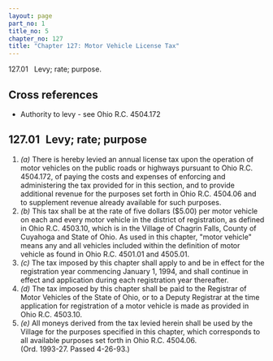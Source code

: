 ```yaml
---
layout: page
part_no: 1
title_no: 5
chapter_no: 127
title: "Chapter 127: Motor Vehicle License Tax"
---
```


127.01   Levy; rate; purpose.

## Cross references

* Authority to levy - see Ohio R.C. 4504.172

## 127.01   Levy; rate; purpose

1. _(a)_ There is hereby levied an annual license tax upon the operation of
motor vehicles on the public roads or highways pursuant to Ohio R.C. 4504.172,
of paying the costs and expenses of enforcing and administering the tax
provided for in this section, and to provide additional revenue for the
purposes set forth in Ohio R.C. 4504.06 and to supplement revenue already
available for such purposes.
2. _(b)_ This tax shall be at the rate of five dollars ($5.00) per motor
vehicle on each and every motor vehicle in the district of registration, as
defined in Ohio R.C. 4503.10, which is in the Village of Chagrin Falls, County
of Cuyahoga and State of Ohio. As used in this chapter, "motor vehicle" means
any and all vehicles included within the definition of motor vehicle as found
in Ohio R.C. 4501.01 and 4505.01.
3. _(c)_ The tax imposed by this chapter shall apply to and be in effect for
the registration year commencing January 1, 1994, and shall continue in effect
and application during each registration year thereafter.
4. _(d)_ The tax imposed by this chapter shall be paid to the Registrar of
Motor Vehicles of the State of Ohio, or to a Deputy Registrar at the time
application for registration of a motor vehicle is made as provided in Ohio
R.C. 4503.10.
5. _(e)_ All moneys derived from the tax levied herein shall be used by the
Village for the purposes specified in this chapter, which corresponds to all
available purposes set forth in Ohio R.C. 4504.06.  
(Ord. 1993-27. Passed 4-26-93.)
